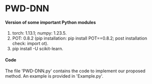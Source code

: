 # PWD-DNN

#### Version of some important Python modules
1. torch: 1.13.1; numpy: 1.23.5.
2. POT: 0.8.2 (pip installation: pip install POT==0.8.2; post installation check: import ot).
3. pip install -U scikit-learn.

#### Code
The file 'PWD-DNN.py' contains the code to implement our proposed method. An example is provided in 'Example.py'.
